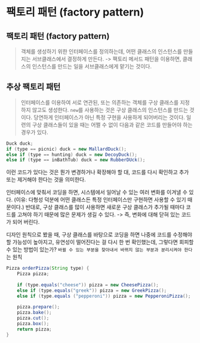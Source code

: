 # 팩토리 패턴 (factory pattern)
## 팩토리 패턴 (factory pattern)
> 객체를 생성하기 위한 인터페이스를 정의하는데,
> 어떤 클래스의 인스턴스를 만들지는 서브클래스에서 결정하게 만든다.
> -> 팩토리 메서드 패턴을 이용하면,
> 클래스의 인스턴스를 만드는 일을 서브클래스에게 맡기는 것이다.


## 추상 팩토리 패턴
> 인터페이스를 이용하여 서로 연관된,
> 또는 의존하는 객체를 구상 클래스를 지정하지 않고도 생성한다.
> `new`를 사용하는 것은 구상 클래스의 인스턴스를 만드는 것이다.
> 당연하게 인터페이스가 아닌 특정 구현을 사용하게 되어버리는 것이다.
> 일련의 구상 클래스들이 있을 때는 어쩔 수 없이 다음과 같은 코드를 만들어야 하는 경우가 있다.

```java
Duck duck;
if (type == picnic) duck = new MallardDuck();
else if (type == hunting) duck = new DecoyDuck();
else if (type == inBathTub) duck = new RubberDUck(); 
```
이런 코드가 있다는 것은 뭔가 변경하거나 확장해야 할 대,
코드를 다시 확인하고 추가 또는 제거해야 한다는 것을 의미한다. 

인터페이스에 맞춰서 코딩을 하면, 시스템에서 일어날 수 있는 여러 변화를 이겨낼 수 있다.
(이유: 다형성 덕분에 어떤 클래스든 특정 인터페이스만 구현하면 사용할 수 있기 때문이다.)
반대로, 구상 클래스를 많이 사용하면 새로운 구상 클래스가 추가될 때마다 코드를 고쳐야 하기 때문에 
많은 문제가 생길 수 있다. 
-> 즉, 변화에 대해 닫혀 있는 코드가 되어 버린다. 

디자인 원칙으로 봤을 때, 구상 클래스를 바탕으로 코딩을 하면
나중에 코드를 수정해야 할 가능성이 높아지고,
유연성이 떨어진다는 걸 다시 한 번 확인했는데, 그렇다면 회피할 수 있는 방법이 있는가?
`바뀔 수 있는 부분을 찾아내서 바뀌지 않는 부분과 분리시켜야 한다`는 원칙


```java
Pizza orderPizza(String type) {
    Pizza pizza;
    
    if (type.equals("cheese")) pizza = new CheesePizza();
    else if (type.equals("greek")) pizza = new GreekPizza();
    else if (type.equals ("pepperoni")) pizza = new PepperoniPizza();
    
    pizza.prepare();
    pizza.bake();
    pizza.cut();
    pizza.box();
    return pizza;
}
```


















